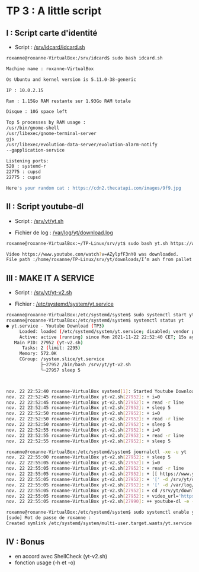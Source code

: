 # TP 3 : A little script

## I : Script carte d'identité

- Script : [/srv/idcard/idcard.sh](https://github.com/KeunotorCagoule/TP-Linux/blob/main/srv/idcard/idcard.sh)

```bash
roxanne@roxanne-VirtualBox:/srv/idcard$ sudo bash idcard.sh

Machine name : roxanne-VirtualBox

Os Ubuntu and kernel version is 5.11.0-38-generic

IP : 10.0.2.15 

Ram : 1.15Go RAM restante sur 1.93Go RAM totale 

Disque : 10G space left

Top 5 processes by RAM usage :
/usr/bin/gnome-shell
/usr/libexec/gnome-terminal-server
gjs
/usr/libexec/evolution-data-server/evolution-alarm-notify 
--gapplication-service

Listening ports: 
520 : systemd-r
22775 : cupsd
22775 : cupsd

Here's your random cat : https://cdn2.thecatapi.com/images/9f9.jpg
```
## II : Script youtube-dl 

- Script : [/srv/yt/yt.sh](https://github.com/KeunotorCagoule/TP-Linux/blob/main/srv/yt/yt.sh)

- Fichier de log : [/var/log/yt/download.log](https://github.com/KeunotorCagoule/TP-Linux/blob/main/var/log/yt/download.log)


```bash
roxanne@roxanne-VirtualBox:~/TP-Linux/srv/yt$ sudo bash yt.sh https://www.youtube.com/watch?v=AZylpfF3nY0

Video https://www.youtube.com/watch?v=AZylpfF3nY0 was downloaded.
File path :/home/roxanne/TP-Linux/srv/yt/downloads/I’m ash from pallet town
```

## III : MAKE IT A SERVICE

- Script : [/srv/yt/yt-v2.sh](https://github.com/KeunotorCagoule/TP-Linux/blob/main/srv/yt/yt-v2.sh)

- Fichier : [/etc/systemd/system/yt.service](https://github.com/KeunotorCagoule/TP-Linux/blob/main/etc/systemd/system/yt.service)

```bash
roxanne@roxanne-VirtualBox:/etc/systemd/system$ sudo systemctl start yt
roxanne@roxanne-VirtualBox:/etc/systemd/system$ systemctl status yt
● yt.service - Youtube Download (TP3)
     Loaded: loaded (/etc/systemd/system/yt.service; disabled; vendor preset: enabled)
     Active: active (running) since Mon 2021-11-22 22:52:40 CET; 15s ago
   Main PID: 27952 (yt-v2.sh)
      Tasks: 2 (limit: 2295)
     Memory: 572.0K
     CGroup: /system.slice/yt.service
             ├─27952 /bin/bash /srv/yt/yt-v2.sh
             └─27957 sleep 5



nov. 22 22:52:40 roxanne-VirtualBox systemd[1]: Started Youtube Download (TP3).
nov. 22 22:52:45 roxanne-VirtualBox yt-v2.sh[27952]: + i=0
nov. 22 22:52:45 roxanne-VirtualBox yt-v2.sh[27952]: + read -r line
nov. 22 22:52:45 roxanne-VirtualBox yt-v2.sh[27952]: + sleep 5
nov. 22 22:52:50 roxanne-VirtualBox yt-v2.sh[27952]: + i=0
nov. 22 22:52:50 roxanne-VirtualBox yt-v2.sh[27952]: + read -r line
nov. 22 22:52:50 roxanne-VirtualBox yt-v2.sh[27952]: + sleep 5
nov. 22 22:52:55 roxanne-VirtualBox yt-v2.sh[27952]: + i=0
nov. 22 22:52:55 roxanne-VirtualBox yt-v2.sh[27952]: + read -r line
nov. 22 22:52:55 roxanne-VirtualBox yt-v2.sh[27952]: + sleep 5
```

```bash
roxanne@roxanne-VirtualBox:/etc/systemd/system$ journalctl -xe -u yt
nov. 22 22:55:00 roxanne-VirtualBox yt-v2.sh[27952]: + sleep 5
nov. 22 22:55:05 roxanne-VirtualBox yt-v2.sh[27952]: + i=0
nov. 22 22:55:05 roxanne-VirtualBox yt-v2.sh[27952]: + read -r line
nov. 22 22:55:05 roxanne-VirtualBox yt-v2.sh[27952]: + [[ https://www.youtube.com/watch?v=AZylpfF3nY0 == https://www.youtube.com/watch?v=* ]]
nov. 22 22:55:05 roxanne-VirtualBox yt-v2.sh[27952]: + '[' -d /srv/yt/downloads ']'
nov. 22 22:55:05 roxanne-VirtualBox yt-v2.sh[27952]: + '[' -d /var/log/yt ']'
nov. 22 22:55:05 roxanne-VirtualBox yt-v2.sh[27952]: + cd /srv/yt/downloads
nov. 22 22:55:05 roxanne-VirtualBox yt-v2.sh[27952]: + video_url='https://www.youtube.com/watch?v=AZylpfF3nY0'
nov. 22 22:55:05 roxanne-VirtualBox yt-v2.sh[27990]: ++ youtube-dl -e --skip-download 'https://www.youtube.com/watch?v=AZylpfF3nY0'
```

```bash
roxanne@roxanne-VirtualBox:/etc/systemd/system$ sudo systemctl enable yt
[sudo] Mot de passe de roxanne : 
Created symlink /etc/systemd/system/multi-user.target.wants/yt.service → /etc/systemd/system/yt.service.
```

## IV : Bonus

- en accord avec ShellCheck (yt-v2.sh)
- fonction usage (-h et -o)

